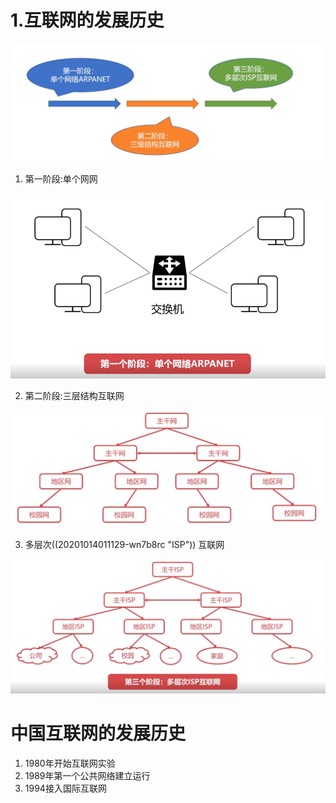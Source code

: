 # 1.互联网的发展历史

![image.png](assets/20201013174611-a64j7de-image.png)

1) 第一阶段:单个网网

![image.png](assets/20201013180401-26ccy4u-image.png)

2. 第二阶段:三层结构互联网

![image.png](assets/20201013180437-cynmk54-image.png)

3. 多层次((20201014011129-wn7b8rc "ISP")) 互联网

![image.png](assets/20201013181730-dl6mubb-image.png)

# 中国互联网的发展历史

1. 1980年开始互联网实验
2. 1989年第一个公共网络建立运行
3. 1994接入国际互联网
